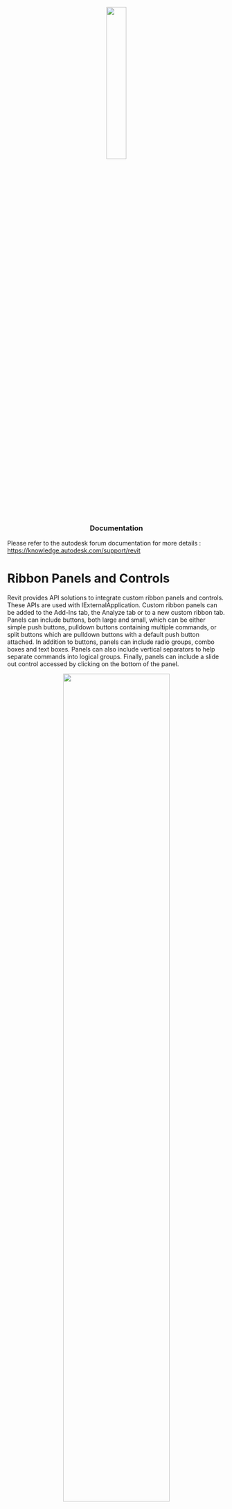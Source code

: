 <p align="center"><img width=30% src="https://thumbs.dreamstime.com/z/les-hommes-d-affaires-et-caract%C3%A8res-minuscules-sur-la-pile-%C3%A9norme-des-fichiers-de-documentation-documents-papier-effort-occup%C3%A9-186942564.jpg"></p>

<h3 align="center">Documentation</h3>

 Please refer to the autodesk forum documentation for more details : https://knowledge.autodesk.com/support/revit

# Ribbon Panels and Controls
Revit provides API solutions to integrate custom ribbon panels and controls. These APIs are used with IExternalApplication. 
Custom ribbon panels can be added to the Add-Ins tab, the Analyze tab or to a new custom ribbon tab.
Panels can include buttons, both large and small, which can be either simple push buttons, pulldown buttons containing multiple commands, 
or split buttons which are pulldown buttons with a default push button attached. 
In addition to buttons, panels can include radio groups, combo boxes and text boxes. Panels can also include vertical 
separators to help separate commands into logical groups. 
Finally, panels can include a slide out control accessed by clicking on the bottom of the panel.
<p align="center"><img width=70% src="https://user-images.githubusercontent.com/69751645/132957209-912447e0-8e5b-4e09-bec1-a0490a059fd7.PNG"></p>

<h2 align="center">Create a New Ribbon Tab</h2>
Although ribbon panels can be added to the Add-Ins or Analyze tab, they can also be added to a new custom ribbon tab. This option should only be used if necessary. To ensure that the standard Revit ribbon tabs remain visible, a limit of 20 custom ribbon tabs is imposed.
The following image shows a new ribbon tab with one ribbon panel and a few simple controls.

```csharp
publicResult OnStartup(UIControlledApplication application)
{
// add a new panel to Revit Toolbar
                application.CreateRibbonTab("Help Test");
                
                // add a new ribbon associated to this panel
                RibbonPanel ArchiPanel = application.CreateRibbonPanel("Help Test", "Tester le help");

                // Create parameters associated to the button
                string thisAssemblyPath = Assembly.GetExecutingAssembly().Location;

                // Associated the call method when the button is triggered
                PushButtonData buttonData1 = new PushButtonData("Archi",
                   "Bouton Simple", thisAssemblyPath, "TestAddin.VCTCommand");

                // Create the button and associate it to the ribbon
                PushButton pushButton = ArchiPanel.AddItem(buttonData1) as PushButton;
                returnResult.Succeeded;
               }
```

<h2 align="center">Tooltips</h2>
Most controls can have a tooltip set (using the ToolTip property) which is displayed when the user moves the mouse over the control. When the user hovers the mouse over a control for an extended period of time, an extended tooltip will be displayed using the LongDescription and the ToolTipImage properties. If neither LongDescription nor ToolTipImage are set, the extended tooltip is not displayed. If no ToolTip is provided, then the text of the control (RibbonItem.ItemText) is displayed when the mouse moves over the control.

```csharp
pushButton.ToolTip = "It's the message that appears when the button is triggered !";
```

<h2 align="center">Contextual Help</h2>

Controls can have contextual help associated with them. When the user hovers the mouse over the control and hits F1, the contextual help is triggered. Contextual help options include linking to an external URL, launching a locally installed help (chm) file, or linking to a topic on the Autodesk help wiki. The ContextualHelp class is used to create a type of contextual help, and then RibbonItem.SetContextualHelp() (or RibbonItemData.SetContextualHelp()) associates it with a control. When a ContextualHelp instance is associated with a control, the text "Press F1 for more help" will appear below the tooltip when the mouse hovers over the control, as shown below.
The following example associates a new ContextualHelp with a push button control. Pressing F1 when hovered over the push button will open the Autodesk homepage in a new browser window.

```csharp
ContextualHelp contextHelp = new ContextualHelp(ContextualHelpType.Url,"http://www.google.fr");
pushButton.SetContextualHelp(contextHelp);
```

<h2 align="center">Ribbon Controls</h2>

<h3 align="left">Push Buttons</h3>
There are three types of buttons you can add to a panel: simple push buttons, drop-down buttons, and split buttons. The HelloWorld button in Figure 14 is a push button. When the button is pressed, the corresponding command is triggered.
In addition to the Enabled property, PushButton has the AvailabilityClassName property which can be used to set the name of an IExternalCommandAvailability interface that controls when the command is available.

```csharp
private void AddPushButton(RibbonPanel panel)
{
        // Create parameters associated to the button
              string thisAssemblyPath = Assembly.GetExecutingAssembly().Location;

        // Associated the call method when the button is triggered
              PushButtonData buttonData = new PushButtonData("Archi","Bouton Simple", thisAssemblyPath, "TestAddin.VCTCommand");

         // Create the button and associate it to the ribbon
               PushButton pushButton = panel.AddItem(buttonData) as PushButton;
         
         //Add an image to the button
               pushButton.LargeImage = GetResourceImage(Assembly.GetExecutingAssembly(), "TestAddin.Resources.cloud32-32.png");
         //Add a separator between this button and the one that follows
               panel.AddSeparator();
}
```

<h3 align="left">Drop-down buttons</h3>
Drop-down buttons expand to display two or more commands in a drop-down menu. In the Revit API, drop-down buttons are referred to as PulldownButtons. Horizontal separators can be added between items in the drop-down menu.
Each command in a drop-down menu can also have an associated LargeImage as shown in the example above.

<h3 align="left">Split buttons</h3>
Split buttons are drop-down buttons with a default push button attached. The top half of the button works like a push button while the bottom half functions as a drop-down button. The image below shows a split button :
<p align="center"><img width=70% src="https://user-images.githubusercontent.com/69751645/133909047-d1225575-4809-4d12-80f7-1783e99084d1.png"></p>

Initially, the push button will be the top item in the drop-down list. However, by using the IsSynchronizedWithCurrentItem property, the default command (which is displayed as the push button top half of the split button) can be synchronized with the last used command. By default it will be synched. 

```csharp
PushButtonData buttonData2 = new PushButtonData("Option1", "Option A", thisAssemblyPath, "TestAddin.VCTCommand");
PushButtonData buttonData3 = new PushButtonData("Option2","Option B", thisAssemblyPath, "TestAddin.VCTCommand");           
buttonData2.LargeImage = GetResourceImage(Assembly.GetExecutingAssembly(), "TestAddin.Resources.cloud32-32.png"); ;
buttonData3.LargeImage = GetResourceImage(Assembly.GetExecutingAssembly(), "TestAddin.Resources.cloud32-32.png"); ;
buttonData2.ToolTip = "Option 1";
buttonData3.ToolTip = "Option 2";
buttonData2.SetContextualHelp(contextHelp);
buttonData3.SetContextualHelp(contextHelp);
SplitButtonData sb1 = new SplitButtonData("splitButton1", "Split");
SplitButton sb = ArchiPanel.AddItem(sb1) as SplitButton;
sb.AddPushButton(buttonData2);
sb.AddSeparator();
sb.AddPushButton(buttonData3);
```

<h3 align="left">Text box</h3>

A text box is an input control for users to enter text. The image for a text box can be used as a clickable button by setting the ShowImageAsButton property to true. The default is false. The image is displayed to the left of the text box when ShowImageAsButton is false, and displayed at the right end of the text box when it acts as a button.

The text entered in the text box is only accepted if the user hits the Enter key or if they click the associated image when the image is shown as a button. Otherwise, the text will revert to its previous value.
<p align="center"><img width=70% src="https://user-images.githubusercontent.com/69751645/133909019-523c6688-a10a-47fa-97b6-1dbefc0f67a5.PNG"></p>

In addition to providing a tooltip for a text box, the PromptText property can be used to indicate to the user what type of information to enter in the text box. Prompt text is displayed when the text box is empty and does not have keyboard focus. This text is displayed in italics. The text box in the Figure has the prompt text "Enter a comment".

The width of the text box can be set using the Width property. The default is 200 device-independent units.

The TextBox.EnterPressed event is triggered when the user presses enter, or when they click on the associated image for the text box when ShowImageAsButton is set to true. When implementing an EnterPressed event handler, cast the sender object to TextBox to get the value the user has entered as shown in the following example.

```csharp
TextBoxData textData = new TextBoxData("Text Box");
textData.Image = GetResourceImage(Assembly.GetExecutingAssembly(), "TestAddin.Resources.cloud16-16.png");
textData.Name = "Text Box";
textData.ToolTip = "Enter some text here";
textData.LongDescription = "This is text that will appear next to the image"+ "when the user hovers the mouse over the control";
textData.ToolTipImage = GetResourceImage(Assembly.GetExecutingAssembly(), "TestAddin.Resources.cloud16-16.png");
```

The inherited ItemText property has no effect for TextBox. The user-entered text can be obtained from the Value property, which must be converted to a string.

Refer to the Stacked Panel Items to see an example of adding a TextBox to a ribbon panel, including how to register the event above.

<h3 align="left">Combo box</h3>

A combo box is a pulldown with a set of selectable items. After adding a ComboBox to a panel, use the AddItem() or AddItems() methods to add ComboBoxMembers to the list.

Separators can also be added to separate items in the list or members can be optionally grouped using the ComboBoxMember.GroupName property. All members with the same GroupName will be grouped together with a header that shows the group name. Any items not assigned a GroupName will be placed at the top of the list. Note that when grouping items, separators should not be used as they will be placed at the end of the group rather than in the order they are added.

ComboBox has three events:
- CurrentChanged - triggered when the current item of the ComboBox is changed
- DropDownClosed - triggered when the drop-down of the ComboBox is closed
- DropDownClosed - triggered when the drop-down of the ComboBox is opened

```csharp
ComboBoxData cbData = new ComboBoxData("comboBox");
```
Refer to the Stacked Panel Items to see an example of adding a ComboBox to a ribbon panel.


<h3 align="left">Stacked Panel Items</h3>

To conserve panel space, you can add small panel items in stacks of two or three. Each item in the stack can be a push button, a drop-down button, a combo box or a text box. Radio button groups and split buttons cannot be stacked. Stacked buttons should have an image associated through their Image property, rather than LargeImage. A 16×16 image is ideal for small stacked buttons.
<p align="center"><img width=70% src="https://user-images.githubusercontent.com/69751645/133909039-a486776c-b8b4-41c3-8e4d-f7c2136e9b74.png"></p>

```csharp
IList<RibbonItem> stackedItems = ArchiPanel.AddStackedItems(textData, cbData);
            if (stackedItems.Count > 1)
            {
                TextBox tBox = stackedItems[0] as TextBox;
                if (tBox != null)
                {
                    tBox.PromptText = "Enter a comment";
                    tBox.ShowImageAsButton = true;
                    tBox.ToolTip = "Enter some text";
                    // Register event handler ProcessText
                    tBox.EnterPressed += new EventHandler<Autodesk.Revit.UI.Events.TextBoxEnterPressedEventArgs>(ProcessText);
                    
                }

                ComboBox cBox = stackedItems[1] as ComboBox;
                if (cBox != null)
                {
                    cBox.ItemText = "ComboBox";
                    cBox.ToolTip = "Select an Option";
                    cBox.LongDescription = "Select a number or letter";

                    ComboBoxMemberData cboxMemDataA = new ComboBoxMemberData("A", "Option A");
                    cboxMemDataA.Image =
                            GetResourceImage(Assembly.GetExecutingAssembly(), "TestAddin.Resources.cloud16-16.png");
                    cboxMemDataA.ToolTip = "Tester le bouton";
                    cboxMemDataA.SetContextualHelp(contextHelp);
                    cboxMemDataA.GroupName = "Letters";
                    cBox.AddItem(cboxMemDataA);

                    ComboBoxMemberData cboxMemDataB = new ComboBoxMemberData("B", "Option B");
                    cboxMemDataB.Image =
                            GetResourceImage(Assembly.GetExecutingAssembly(), "TestAddin.Resources.cloud16-16.png");
                    cboxMemDataB.GroupName = "Letters";
                    cboxMemDataB.ToolTip = "Tester le bouton";
                    cboxMemDataB.SetContextualHelp(contextHelp);
                    cBox.AddItem(cboxMemDataB);

                    ComboBoxMemberData cboxMemData = new ComboBoxMemberData("One", "Option 1");
                    cboxMemData.Image =
                            GetResourceImage(Assembly.GetExecutingAssembly(), "TestAddin.Resources.cloud16-16.png");
                    cboxMemData.GroupName = "Numbers";
                    cboxMemData.ToolTip = "Tester le bouton";
                    cboxMemData.SetContextualHelp(contextHelp);
                    cBox.AddItem(cboxMemData);
                    ComboBoxMemberData cboxMemData2 = new ComboBoxMemberData("Two", "Option 2");
                    cboxMemData2.Image =
                            GetResourceImage(Assembly.GetExecutingAssembly(), "TestAddin.Resources.cloud16-16.png");
                    cboxMemData2.GroupName = "Numbers";
                    cboxMemData2.ToolTip = "Tester le bouton";
                    cboxMemData2.SetContextualHelp(contextHelp);
                    cBox.AddItem(cboxMemData2);
                    ComboBoxMemberData cboxMemData3 = new ComboBoxMemberData("Three", "Option 3");
                    cboxMemData3.Image =
                            GetResourceImage(Assembly.GetExecutingAssembly(), "TestAddin.Resources.cloud16-16.png");
                    cboxMemData3.GroupName = "Numbers";
                    cboxMemData3.ToolTip = "Tester le bouton";
                    cboxMemData3.SetContextualHelp(contextHelp);
                    cBox.AddItem(cboxMemData3);                 
                    
                    
                }
            }
```

<h3 align="left">Dockable Panel</h3>

Dockable windows can be moved and resized. They can be floated or docked to a location within the Revit application window, or dragged out of the Revit application window into its own window and moved to another monitor.

The following windows are dockable:
- Project Browser
- Properties palette
- System Browser
- MEP Fabrication Parts
- P&ID Modeler
- Reconcile Hosting
- Open views in the drawing area

<p align="center"><img width=40% src="https://user-images.githubusercontent.com/69751645/134033115-9deab460-12d8-4533-b46c-b7d51f6487a6.PNG"></p>

Here is an excellent article about how to create dockable panels and it is brilliantly explained by a friend called Min Naung :
https://twentytwo.space/2020/02/23/revit-addins-dockable-window/
